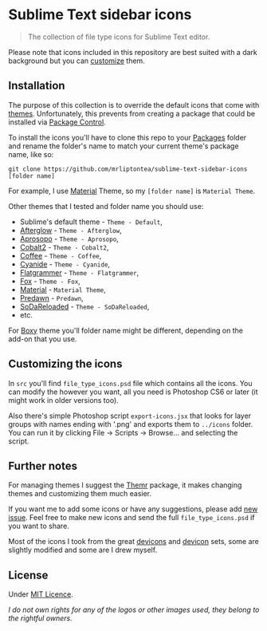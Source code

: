 # Sublime Text sidebar icons

> The collection of file type icons for Sublime Text editor.

Please note that icons included in this repository are best suited with a dark background but you can [customize](https://github.com/mrliptontea/sublime-text-sidebar-icons#customizing-the-icons) them.


## Installation

The purpose of this collection is to override the default icons that come with [themes]. Unfortunately, this prevents from creating a package that could be installed via [Package Control].

To install the icons you'll have to clone this repo to your [Packages] folder and rename the folder's name to match your current theme's package name, like so:

    git clone https://github.com/mrliptontea/sublime-text-sidebar-icons [folder name]

For example, I use [Material] Theme, so my `[folder name]` is `Material Theme`.

Other themes that I tested and folder name you should use:

* Sublime's default theme - `Theme - Default`,
* [Afterglow] - `Theme - Afterglow`,
* [Aprosopo] - `Theme - Aprosopo`,
* [Cobalt2] - `Theme - Cobalt2`,
* [Coffee] - `Theme - Coffee`,
* [Cyanide] - `Theme - Cyanide`,
* [Flatgrammer] - `Theme - Flatgrammer`,
* [Fox] - `Theme - Fox`,
* [Material] - `Material Theme`,
* [Predawn] - `Predawn`,
* [SoDaReloaded] - `Theme - SoDaReloaded`,
* etc.

For [Boxy] theme you'll folder name might be different, depending on the add-on that you use.


## Customizing the icons

In `src` you'll find `file_type_icons.psd` file which contains all the icons. You can modify the however you want, all you need is Photoshop CS6 or later (it might work in older versions too).

Also there's simple Photoshop script `export-icons.jsx` that looks for layer groups with names ending with '.png' and exports them to `../icons` folder. You can run it by clicking File → Scripts → Browse... and selecting the script.


## Further notes

For managing themes I suggest the [Themr] package, it makes changing themes and customizing them much easier.

If you want me to add some icons or have any suggestions, please add [new issue](https://github.com/mrliptontea/sublime-text-sidebar-icons/issues/new).
Feel free to make new icons and send the full `file_type_icons.psd` if you want to share.

Most of the icons I took from the great [devicons] and [devicon] sets, some are slightly modified and some are I drew myself.

## License

Under [MIT Licence](https://github.com/mrliptontea/sublime-text-sidebar-icons/blob/master/LICENSE).

*I do not own rights for any of the logos or other images used, they belong to the rightful owners.*


[Package Control]: https://packagecontrol.io/
[Packages]: http://docs.sublimetext.info/en/latest/basic_concepts.html#the-packages-directory
[Themr]: https://packagecontrol.io/packages/Themr
[themes]: https://packagecontrol.io/browse/labels/theme
[Afterglow]: https://packagecontrol.io/packages/Theme%20-%20Afterglow
[Aprosopo]: https://packagecontrol.io/packages/Theme%20-%20Aprosopo
[Cobalt2]: https://packagecontrol.io/packages/Theme%20-%20Cobalt2
[Coffee]: https://packagecontrol.io/packages/Theme%20-%20Coffee
[Cyanide]: https://packagecontrol.io/packages/Theme%20-%20Cyanide
[Flatgrammer]: https://packagecontrol.io/packages/Theme%20-%20Flatgrammer
[Fox]: https://packagecontrol.io/packages/Theme%20-%20Fox
[Material]: https://packagecontrol.io/packages/Material%20Theme
[Predawn]: https://packagecontrol.io/packages/Predawn
[SoDaReloaded]: https://packagecontrol.io/packages/Theme%20-%20SoDaReloaded
[Boxy]: https://packagecontrol.io/packages/Boxy%20Theme
[devicons]: http://vorillaz.github.io/devicons/
[devicon]: http://devicon.fr/